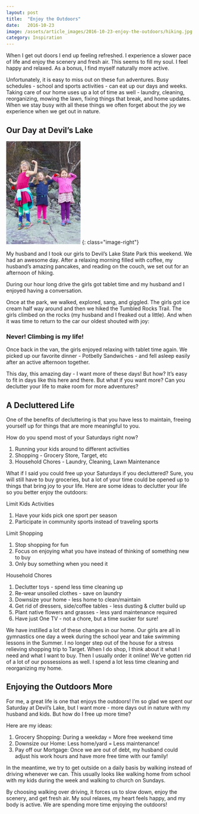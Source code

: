 ```yaml
---
layout: post
title:  "Enjoy the Outdoors"
date:   2016-10-23
image: /assets/article_images/2016-10-23-enjoy-the-outdoors/hiking.jpg
category: Inspiration
---
```


When I get out doors I end up feeling refreshed. I experience a slower pace of life and enjoy the scenery and fresh air. This seems to fill my soul. I feel happy and relaxed. As a bonus, I find myself naturally more active.

Unfortunately, it is easy to miss out on these fun adventures. Busy schedules - school and sports activities - can eat up our days and weeks. Taking care of our home uses up a lot of time as well - laundry, cleaning, reorganizing, mowing the lawn, fixing things that break, and home updates. When we stay busy with all these things we often forget about the joy we experience when we get out in nature.

## Our Day at Devil’s Lake

![Three girls standing on a rock, flexing their biceps](/assets/article_images/2016-10-23-enjoy-the-outdoors/muscles.jpg)
{: class="image-right"}

My husband and I took our girls to Devil’s Lake State Park this weekend. We had an awesome day. After a relaxing morning filled with coffee, my husband’s amazing pancakes, and reading on the couch, we set out for an afternoon of hiking.

During our hour long drive the girls got tablet time and my husband and I enjoyed having a conversation.

Once at the park, we walked, explored, sang, and giggled. The girls got ice cream half way around and then we hiked the Tumbled Rocks Trail. The girls climbed on the rocks (my husband and I freaked out a little). And when it was time to return to the car our oldest shouted with joy:

### Never! Climbing is my life!

Once back in the van, the girls enjoyed relaxing with tablet time again. We picked up our favorite dinner - Potbelly Sandwiches - and fell asleep easily after an active afternoon together.

This day, this amazing day - I want more of these days! But how? It’s easy to fit in days like this here and there. But what if you want more? Can you declutter your life to make room for more adventures?

## A Decluttered Life

One of the benefits of decluttering is that you have less to maintain, freeing yourself up for things that are more meaningful to you.

How do you spend most of your Saturdays right now?

1. Running your kids around to different activities
2. Shopping - Grocery Store, Target, etc
3. Household Chores - Laundry, Cleaning, Lawn Maintenance

What if I said you could free up your Saturdays if you decluttered? Sure, you will still have to buy groceries, but a lot of your time could be opened up to things that bring joy to your life. Here are some ideas to declutter your life so you better enjoy the outdoors:

Limit Kids Activities

1. Have your kids pick one sport per season
2. Participate in community sports instead of traveling sports

Limit Shopping

1. Stop shopping for fun
2. Focus on enjoying what you have instead of thinking of something new to buy
3. Only buy something when you need it

Household Chores

1. Declutter toys - spend less time cleaning up
2. Re-wear unsoiled clothes - save on laundry
3. Downsize your home - less home to clean/maintain
4. Get rid of dressers, side/coffee tables - less dusting & clutter build up
5. Plant native flowers and grasses - less yard maintenance required
6. Have just One TV - not a chore, but a time sucker for sure!

We have instilled a lot of these changes in our home. Our girls are all in gymnastics one day a week during the school year and take swimming lessons in the Summer. I no longer step out of the house for a stress relieving shopping trip to Target. When I do shop, I think about it what I need and what I want to buy. Then I usually order it online! We’ve gotten rid of a lot of our possessions as well. I spend a lot less time cleaning and reorganizing my home.

## Enjoying the Outdoors More

For me, a great life is one that enjoys the outdoors! I’m so glad we spent our Saturday at Devil’s Lake, but I want more - more days out in nature with my husband and kids. But how do I free up more time?

Here are my ideas:

1. Grocery Shopping: During a weekday = More free weekend time
2. Downsize our Home: Less home/yard = Less maintenance!
3. Pay off our Mortgage: Once we are out of debt, my husband could adjust his work hours and have more free time with our family!

In the meantime, we try to get outside on a daily basis by walking instead of driving whenever we can. This usually looks like walking home from school with my kids during the week and walking to church on Sundays.

By choosing walking over driving, it forces us to slow down, enjoy the scenery, and get fresh air. My soul relaxes, my heart feels happy, and my body is active. We are spending more time enjoying the outdoors!
